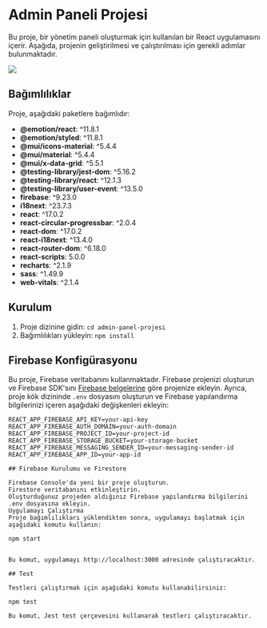 # Admin Paneli Projesi

Bu proje, bir yönetim paneli oluşturmak için kullanılan bir React uygulamasını içerir. Aşağıda, projenin geliştirilmesi ve çalıştırılması için gerekli adımlar bulunmaktadır.

<img src="/src/images/gif1.gif"/>

## Bağımlılıklar

Proje, aşağıdaki paketlere bağımlıdır:

- **@emotion/react**: ^11.8.1
- **@emotion/styled**: ^11.8.1
- **@mui/icons-material**: ^5.4.4
- **@mui/material**: ^5.4.4
- **@mui/x-data-grid**: ^5.5.1
- **@testing-library/jest-dom**: ^5.16.2
- **@testing-library/react**: ^12.1.3
- **@testing-library/user-event**: ^13.5.0
- **firebase**: ^9.23.0
- **i18next**: ^23.7.3
- **react**: ^17.0.2
- **react-circular-progressbar**: ^2.0.4
- **react-dom**: ^17.0.2
- **react-i18next**: ^13.4.0
- **react-router-dom**: ^6.18.0
- **react-scripts**: 5.0.0
- **recharts**: ^2.1.9
- **sass**: ^1.49.9
- **web-vitals**: ^2.1.4

## Kurulum

1. Proje dizinine gidin: `cd admin-panel-projesi`
2. Bağımlılıkları yükleyin: `npm install`

## Firebase Konfigürasyonu

Bu proje, Firebase veritabanını kullanmaktadır. Firebase projenizi oluşturun ve Firebase SDK'sını [Firebase belgelerine](https://firebase.google.com/docs/web/setup) göre projenize ekleyin. Ayrıca, proje kök dizininde `.env` dosyasını oluşturun ve Firebase yapılandırma bilgilerinizi içeren aşağıdaki değişkenleri ekleyin:

```env
REACT_APP_FIREBASE_API_KEY=your-api-key
REACT_APP_FIREBASE_AUTH_DOMAIN=your-auth-domain
REACT_APP_FIREBASE_PROJECT_ID=your-project-id
REACT_APP_FIREBASE_STORAGE_BUCKET=your-storage-bucket
REACT_APP_FIREBASE_MESSAGING_SENDER_ID=your-messaging-sender-id
REACT_APP_FIREBASE_APP_ID=your-app-id

## Firebase Kurulumu ve Firestore

Firebase Console'da yeni bir proje oluşturun.
Firestore veritabanını etkinleştirin.
Oluşturduğunuz projeden aldığınız Firebase yapılandırma bilgilerini .env dosyasına ekleyin.
Uygulamayı Çalıştırma
Proje bağımlılıkları yüklendikten sonra, uygulamayı başlatmak için aşağıdaki komutu kullanın:

npm start


Bu komut, uygulamayı http://localhost:3000 adresinde çalıştıracaktır.

## Test

Testleri çalıştırmak için aşağıdaki komutu kullanabilirsiniz:

npm test

Bu komut, Jest test çerçevesini kullanarak testleri çalıştıracaktır.
